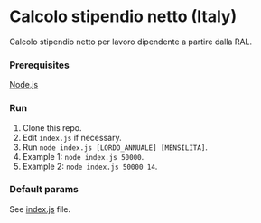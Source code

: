 # Calcolo stipendio netto (Italy)
Calcolo stipendio netto per lavoro dipendente a partire dalla RAL.

### Prerequisites
[Node.js](https://nodejs.org)

### Run
1. Clone this repo.
2. Edit `index.js` if necessary.
3. Run `node index.js [LORDO_ANNUALE] [MENSILITA]`.
4. Example 1: `node index.js 50000`.
4. Example 2: `node index.js 50000 14`.

### Default params
See [index.js](https://github.com/DavideViolante/net-salary-calculator/blob/master/index.js#L6) file.
